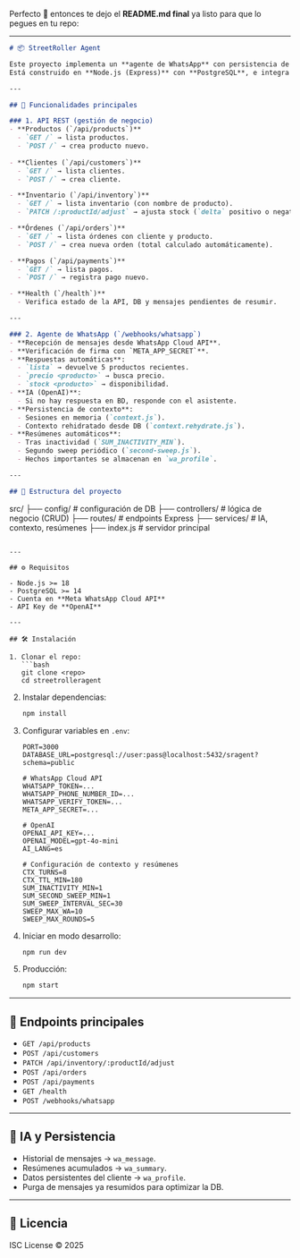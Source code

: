 Perfecto 🙌 entonces te dejo el **README.md final** ya listo para que lo pegues en tu repo:

---

```markdown
# 📦 StreetRoller Agent

Este proyecto implementa un **agente de WhatsApp** con persistencia de contexto y resúmenes automáticos, además de una **API REST** para gestionar productos, clientes, inventario, órdenes y pagos.  
Está construido en **Node.js (Express)** con **PostgreSQL**, e integra **OpenAI** para respuestas inteligentes y resúmenes de conversación.

---

## 🚀 Funcionalidades principales

### 1. API REST (gestión de negocio)
- **Productos (`/api/products`)**
  - `GET /` → lista productos.
  - `POST /` → crea producto nuevo.
  
- **Clientes (`/api/customers`)**
  - `GET /` → lista clientes.
  - `POST /` → crea cliente.

- **Inventario (`/api/inventory`)**
  - `GET /` → lista inventario (con nombre de producto).
  - `PATCH /:productId/adjust` → ajusta stock (`delta` positivo o negativo).

- **Órdenes (`/api/orders`)**
  - `GET /` → lista órdenes con cliente y producto.
  - `POST /` → crea nueva orden (total calculado automáticamente).

- **Pagos (`/api/payments`)**
  - `GET /` → lista pagos.
  - `POST /` → registra pago nuevo.

- **Health (`/health`)**
  - Verifica estado de la API, DB y mensajes pendientes de resumir.

---

### 2. Agente de WhatsApp (`/webhooks/whatsapp`)
- **Recepción de mensajes desde WhatsApp Cloud API**.
- **Verificación de firma con `META_APP_SECRET`**.
- **Respuestas automáticas**:
  - `lista` → devuelve 5 productos recientes.
  - `precio <producto>` → busca precio.
  - `stock <producto>` → disponibilidad.
- **IA (OpenAI)**:
  - Si no hay respuesta en BD, responde con el asistente.
- **Persistencia de contexto**:
  - Sesiones en memoria (`context.js`).
  - Contexto rehidratado desde DB (`context.rehydrate.js`).
- **Resúmenes automáticos**:
  - Tras inactividad (`SUM_INACTIVITY_MIN`).
  - Segundo sweep periódico (`second-sweep.js`).
  - Hechos importantes se almacenan en `wa_profile`.

---

## 📂 Estructura del proyecto

```

src/
├── config/         # configuración de DB
├── controllers/    # lógica de negocio (CRUD)
├── routes/         # endpoints Express
├── services/       # IA, contexto, resúmenes
├── index.js        # servidor principal

````

---

## ⚙️ Requisitos

- Node.js >= 18  
- PostgreSQL >= 14  
- Cuenta en **Meta WhatsApp Cloud API**  
- API Key de **OpenAI**

---

## 🛠️ Instalación

1. Clonar el repo:
   ```bash
   git clone <repo>
   cd streetrolleragent
````

2. Instalar dependencias:

   ```bash
   npm install
   ```

3. Configurar variables en `.env`:

   ```env
   PORT=3000
   DATABASE_URL=postgresql://user:pass@localhost:5432/sragent?schema=public

   # WhatsApp Cloud API
   WHATSAPP_TOKEN=...
   WHATSAPP_PHONE_NUMBER_ID=...
   WHATSAPP_VERIFY_TOKEN=...
   META_APP_SECRET=...

   # OpenAI
   OPENAI_API_KEY=...
   OPENAI_MODEL=gpt-4o-mini
   AI_LANG=es

   # Configuración de contexto y resúmenes
   CTX_TURNS=8
   CTX_TTL_MIN=180
   SUM_INACTIVITY_MIN=1
   SUM_SECOND_SWEEP_MIN=1
   SUM_SWEEP_INTERVAL_SEC=30
   SWEEP_MAX_WA=10
   SWEEP_MAX_ROUNDS=5
   ```

4. Iniciar en modo desarrollo:

   ```bash
   npm run dev
   ```

5. Producción:

   ```bash
   npm start
   ```

---

## 📡 Endpoints principales

* `GET /api/products`
* `POST /api/customers`
* `PATCH /api/inventory/:productId/adjust`
* `POST /api/orders`
* `POST /api/payments`
* `GET /health`
* `POST /webhooks/whatsapp`

---

## 🧠 IA y Persistencia

* Historial de mensajes → `wa_message`.
* Resúmenes acumulados → `wa_summary`.
* Datos persistentes del cliente → `wa_profile`.
* Purga de mensajes ya resumidos para optimizar la DB.

---

## 📜 Licencia

ISC License © 2025

```

